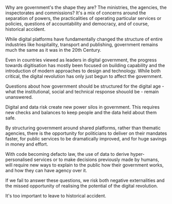 <!-- TITLE: The shape of government -->


Why are government's the shape they are? The ministries, the agencies, the inspectorates and commissions? It's a mix of concerns around the separation of powers, the practicalities of operating particular services or policies, questions of accountability and democracy, and of course, historical accident.

While digital platforms have fundamentally changed the structure of entire industries like hospitality, transport and publishing, government remains much the same as it was in the 20th Century.

Even in countries viewed as leaders in digital government, the progress towards digitisation has mostly been focused on building capability and the introduction of modern approaches to design and technology. While both critical, the digital revolution has only just begun to affect the government.

Questions about how government should be structured for the digital age - what the institutional, social and technical response shouold be - remain unanswered.

Digital and data risk create new power silos in government. This requires new checks and balances to keep people and the data held about them safe.

By structuring government around shared platforms, rather than thematic agencies, there is the opportunity for politicians to deliver on their mandates faster, for public services to be dramatically improved, and for huge savings in money and effort.

With code becoming defacto law, the use of data to derive hyper-personalised services or to make decisions previously made by humans, will require new ways to explain to the public how their government works, and how they can have agency over it.

If we fail to answer these questions, we risk both negative externalities and the missed opportunity of realising the potential of the digital revolution.

It's too important to leave to historical accident.
